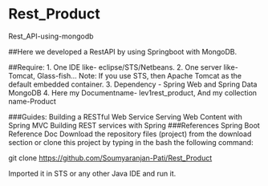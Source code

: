 # Rest_Product

Rest_API-using-mongodb

##Here we developed a RestAPI by using Springboot with MongoDB.

##Require: 1. One IDE like- eclipse/STS/Netbeans.
           2. One server like- Tomcat, Glass-fish... Note: If you use STS, then Apache Tomcat as the default embedded container.
           3. Dependency - Spring Web and Spring Data MongoDB
           4. Here my Documentname- lev1rest_product, And my collection name-Product

###Guides: Building a RESTful Web Service Serving Web Content with Spring MVC Building REST services with Spring 
###References Spring Boot Reference Doc Download the repository files (project) from the download section or clone this project by typing in the bash the following command:

 git clone https://github.com/Soumyaranjan-Pati/Rest_Product

 Imported it in STS or any other Java IDE and run it.
